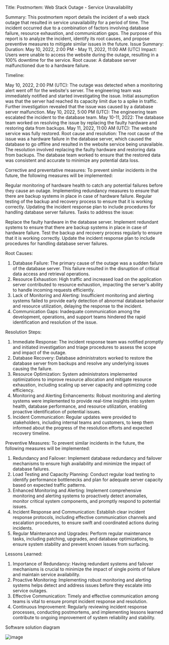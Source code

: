 Title: Postmortem: Web Stack Outage - Service Unavailability

Summary:
This postmortem report details the incident of a web stack outage that resulted in service unavailability for a period of time. The incident occurred due to a combination of factors involving database failure, resource exhaustion, and communication gaps. The purpose of this report is to analyze the incident, identify its root causes, and propose preventive measures to mitigate similar issues in the future.
Issue Summary: Duration: May 10, 2022, 2:00 PM - May 11, 2022, 11:00 AM (UTC) Impact: Users were unable to access the website during the outage, resulting in a 100% downtime for the service. Root cause: A database server malfunctioned due to a hardware failure.

Timeline:

May 10, 2022, 2:00 PM (UTC): The outage was detected when a monitoring alert went off for the website's server.
The engineering team was immediately notified and started investigating the issue.
Initial assumption was that the server had reached its capacity limit due to a spike in traffic.
Further investigation revealed that the issue was caused by a database server malfunction.
May 10, 2022, 5:00 PM (UTC): The engineering team escalated the incident to the database team.
May 10-11, 2022: The database team worked on resolving the issue by replacing the faulty hardware and restoring data from backups.
May 11, 2022, 11:00 AM (UTC): The website service was fully restored.
Root cause and resolution: The root cause of the issue was a hardware failure in the database server, which caused the database to go offline and resulted in the website service being unavailable. The resolution involved replacing the faulty hardware and restoring data from backups. The database team worked to ensure that the restored data was consistent and accurate to minimize any potential data loss.

Corrective and preventative measures: To prevent similar incidents in the future, the following measures will be implemented:

Regular monitoring of hardware health to catch any potential failures before they cause an outage.
Implementing redundancy measures to ensure that there are backup systems in place in case of hardware failure.
Regular testing of the backup and recovery process to ensure that it is working correctly.
Updating the incident response plan to include procedures for handling database server failures.
Tasks to address the issue:

Replace the faulty hardware in the database server.
Implement redundant systems to ensure that there are backup systems in place in case of hardware failure.
Test the backup and recovery process regularly to ensure that it is working correctly.
Update the incident response plan to include procedures for handling database server failures.

Root Causes:
1. Database Failure: The primary cause of the outage was a sudden failure of the database server. This failure resulted in the disruption of critical data access and retrieval operations.
2. Resource Exhaustion: High traffic and increased load on the application server contributed to resource exhaustion, impacting the server's ability to handle incoming requests efficiently.
3. Lack of Monitoring and Alerting: Insufficient monitoring and alerting systems failed to provide early detection of abnormal database behavior and resource utilization, delaying the response to the incident.
4. Communication Gaps: Inadequate communication among the development, operations, and support teams hindered the rapid identification and resolution of the issue.

Resolution Steps:
1. Immediate Response: The incident response team was notified promptly and initiated investigation and triage procedures to assess the scope and impact of the outage.
2. Database Recovery: Database administrators worked to restore the database server from backups and resolve any underlying issues causing the failure.
3. Resource Optimization: System administrators implemented optimizations to improve resource allocation and mitigate resource exhaustion, including scaling up server capacity and optimizing code efficiency.
4. Monitoring and Alerting Enhancements: Robust monitoring and alerting systems were implemented to provide real-time insights into system health, database performance, and resource utilization, enabling proactive identification of potential issues.
5. Incident Communication: Regular updates were provided to stakeholders, including internal teams and customers, to keep them informed about the progress of the resolution efforts and expected recovery timeline.

Preventive Measures:
To prevent similar incidents in the future, the following measures will be implemented:
1. Redundancy and Failover: Implement database redundancy and failover mechanisms to ensure high availability and minimize the impact of database failures.
2. Load Testing and Capacity Planning: Conduct regular load testing to identify performance bottlenecks and plan for adequate server capacity based on expected traffic patterns.
3. Enhanced Monitoring and Alerting: Implement comprehensive monitoring and alerting systems to proactively detect anomalies, monitor critical system components, and promptly respond to potential issues.
4. Incident Response and Communication: Establish clear incident response protocols, including effective communication channels and escalation procedures, to ensure swift and coordinated actions during incidents.
5. Regular Maintenance and Upgrades: Perform regular maintenance tasks, including patching, upgrades, and database optimizations, to ensure system stability and prevent known issues from surfacing.

Lessons Learned:
1. Importance of Redundancy: Having redundant systems and failover mechanisms is crucial to minimize the impact of single points of failure and maintain service availability.
2. Proactive Monitoring: Implementing robust monitoring and alerting systems helps detect and address issues before they escalate into service outages.
3. Effective Communication: Timely and effective communication among teams is vital to ensure prompt incident response and resolution.
4. Continuous Improvement: Regularly reviewing incident response processes, conducting postmortems, and implementing lessons learned contribute to ongoing improvement of system reliability and stability.





Software solution diagram 











![image](https://github.com/TOCVIC/alx-system_engineering-devops/assets/86574097/1169d651-68ae-4d24-85e8-0c129ccee848)

